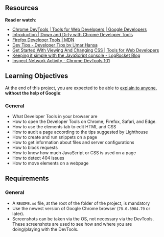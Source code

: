 Resources
---------

**Read or watch**:

*   [Chrome DevTools | Tools for Web Developers | Google Developers](/rltoken/xQgGyibNbpXFBYkiw5Yaxg "Chrome DevTools  |  Tools for Web Developers  |  Google Developers")
*   [Introduction | Down and Dirty with Chrome Developer Tools](/rltoken/G_mzqm_oYdNwGPKZge4_rA "Introduction | Down and Dirty with Chrome Developer Tools")
*   [Firefox Developer Tools | MDN](/rltoken/9JR3CXVFNue4C_6820Mv4Q "Firefox Developer Tools | MDN")
*   [Dev Tips - Developer Tips by Umar Hansa](/rltoken/FVe-zSoqr8JFWCSb_MIlnA "Dev Tips - Developer Tips by Umar Hansa")
*   [Get Started With Viewing And Changing CSS | Tools for Web Developers](/rltoken/pFrF6Ec17k1fwgBrefnNKg "Get Started With Viewing And Changing CSS  |  Tools for Web Developers")
*   [Keeping it simple with the JavaScript console - LogRocket Blog](/rltoken/sRc9bRtc24PgU7UH6Rso2Q "Keeping it simple with the JavaScript console - LogRocket Blog")
*   [Inspect Network Activity - Chrome DevTools 101](/rltoken/MBiNxagRKiRQwW7jcloO_g "Inspect Network Activity - Chrome DevTools 101")

Learning Objectives
-------------------

At the end of this project, you are expected to be able to [explain to anyone](/rltoken/JtuJ8tzZqLIvF3KRXsVBaA "explain to anyone"), **without the help of Google**:

### General

*   What Developer Tools in your browser are
*   How to open the Developer Tools on Chrome, Firefox, Safari, and Edge.
*   How to use the elements tab to edit HTML and CSS
*   How to audit a page according to the tips suggested by Lighthouse
*   How to create and run snippets on a page
*   How to get information about files and server configurations
*   How to block requests
*   How to know how much JavaScript or CSS is used on a page
*   How to detect 404 issues
*   How to move elements on a webpage

Requirements
------------

### General

*   A `README.md` file, at the root of the folder of the project, is mandatory
*   Use the newest version of Google Chrome browser (`78.0.3904.70` or later).
*   Screenshots can be taken via the OS, not necessary via the DevTools. These screenshots are used to see how and where you are doing/playing with the DevTools.
